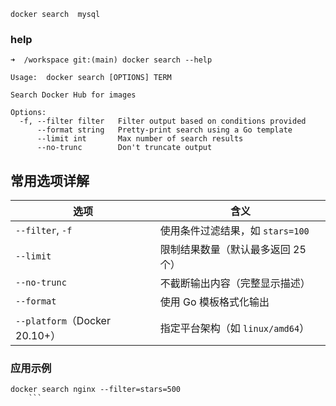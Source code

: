 ```
docker search  mysql
```

### help

```
➜  /workspace git:(main) docker search --help           

Usage:  docker search [OPTIONS] TERM

Search Docker Hub for images

Options:
  -f, --filter filter   Filter output based on conditions provided
      --format string   Pretty-print search using a Go template
      --limit int       Max number of search results
      --no-trunc        Don't truncate output
```
## 常用选项详解

| 选项                          | 含义                      |
| --------------------------- | ----------------------- |
| `--filter`, `-f`            | 使用条件过滤结果，如 `stars=100`  |
| `--limit`                   | 限制结果数量（默认最多返回 25 个）     |
| `--no-trunc`                | 不截断输出内容（完整显示描述）         |
| `--format`                  | 使用 Go 模板格式化输出           |
| `--platform`（Docker 20.10+） | 指定平台架构（如 `linux/amd64`） |
### 应用示例
```
docker search nginx --filter=stars=500
	``` 